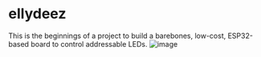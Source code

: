 # ellydeez
This is the beginnings of a project to build a barebones, low-cost, ESP32-based board to control addressable LEDs.
![image](https://user-images.githubusercontent.com/1414156/145894952-137cf0a2-da84-4215-abc7-21fe2bfce9e8.png)

